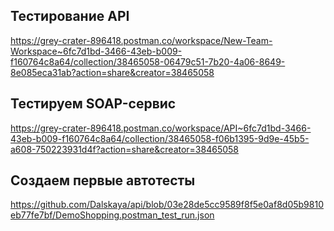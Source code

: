 ## Тестирование API
<https://grey-crater-896418.postman.co/workspace/New-Team-Workspace~6fc7d1bd-3466-43eb-b009-f160764c8a64/collection/38465058-06479c51-7b20-4a06-8649-8e085eca31ab?action=share&creator=38465058>
## Тестируем SOAP-сервис
<https://grey-crater-896418.postman.co/workspace/API~6fc7d1bd-3466-43eb-b009-f160764c8a64/collection/38465058-f06b1395-9d9e-45b5-a608-750223931d4f?action=share&creator=38465058>
## Создаем первые автотесты
<https://github.com/Dalskaya/api/blob/03e28de5cc9589f8f5e0af8d05b9810eb77fe7bf/DemoShopping.postman_test_run.json>
